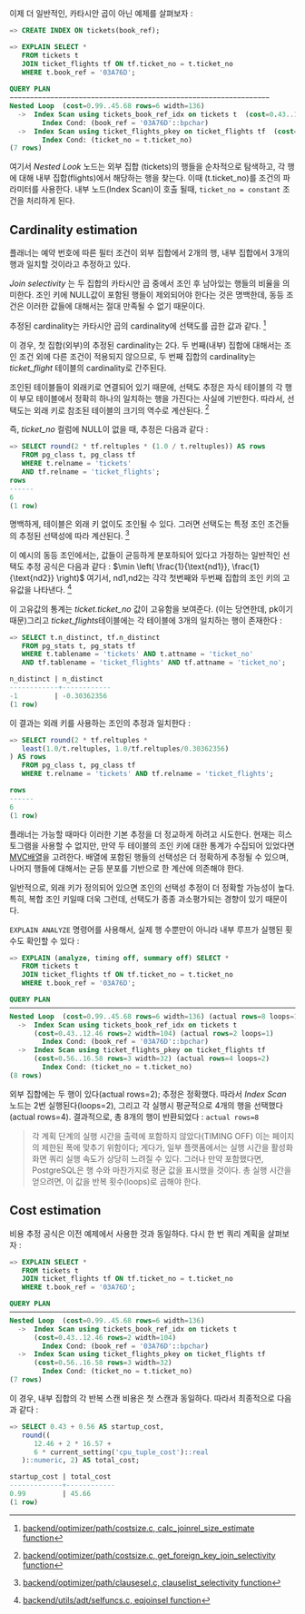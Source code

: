 이제 더 일반적인, 카타시안 곱이 아닌 예제를 살펴보자  :

```sql
=> CREATE INDEX ON tickets(book_ref);

=> EXPLAIN SELECT * 
   FROM tickets t 
   JOIN ticket_flights tf ON tf.ticket_no = t.ticket_no 
   WHERE t.book_ref = '03A76D';
      
QUERY PLAN
−−−−−−−−−−−−−−−−−−−−−−−−−−−−−−−−−−−−−−−−−−−−−−−−−−−−−−−−−−−−−−−−
Nested Loop  (cost=0.99..45.68 rows=6 width=136)
  ->  Index Scan using tickets_book_ref_idx on tickets t  (cost=0.43..12.46 rows=2 width=104)
        Index Cond: (book_ref = '03A76D'::bpchar)
  ->  Index Scan using ticket_flights_pkey on ticket_flights tf  (cost=0.56..16.58 rows=3 width=32)
        Index Cond: (ticket_no = t.ticket_no)
(7 rows)
```

여기서 *Nested Look* 노드는 외부 집합 (tickets)의 행들을 순차적으로 탐색하고, 각 행에 대해 내부 집합(flights)에서 해당하는 행을 찾는다. 이때 (t.ticket_no)를 조건의 파라미터를 사용한다.
내부 노드(Index Scan)이 호출 될때, `ticket_no = constant` 조건을 처리하게 된다.

## Cardinality estimation
플래너는 예약 번호에 따른 필터 조건이 외부 집합에서 2개의 행, 내부 집합에서 3개의 행과 일치할 것이라고 추정하고 있다.

*Join selectivity* 는 두 집합의 카타시안 곱 중에서 조인 후 남아있는 행들의 비율을 의미한다.  조인 키에 NULL값이 포함된 행들이 제외되어야 한다는 것은 명백한데, 동등 조건은 이러한 값들에 대해서는 절대 만족될 수 없기 때문이다.

추정된 cardinality는 카타시안 곱의 cardinality에 선택도를 곱한 값과 같다. [^1]

이 경우, 첫 집합(외부)의 추정된 cardinality는 2다. 두 번째(내부) 집합에 대해서는 조인 조건 외에 다른 조건이 적용되지 않으므로, 두 번째 집합의 cardinality는 *ticket_flight* 테이블의 cardinality로 간주된다.


조인된 테이블들이 외래키로 연결되어 있기 때문에, 선택도 추정은  자식 테이블의 각 행이 부모 테이블에서 정확히 하나의 일치하는 행을 가진다는 사실에 기반한다. 따라서, 선택도는 외래 키로 참조된 테이블의 크기의 역수로 계산된다. [^2]

즉, *ticket_no* 컬럼에 NULL이 없을 때, 추정은 다음과 같다 : 

```sql
=> SELECT round(2 * tf.reltuples * (1.0 / t.reltuples)) AS rows
   FROM pg_class t, pg_class tf
   WHERE t.relname = 'tickets'
   AND tf.relname = 'ticket_flights';
rows
------
6
(1 row)
```

명백하게, 테이블은 외래 키 없이도 조인될 수 있다. 그러면 선택도는 특정 조인 조건들의 추정된 선택성에 따라 계산된다. [^3]

이 예시의 동등 조인에서는, 값들이 균등하게 분포하되어 있다고 가정하는 일반적인 선택도 추정 공식은 다음과 같다 : 
$\min \left( \frac{1}{\text{nd1}}, \frac{1}{\text{nd2}} \right)$
여기서,  nd1,nd2는 각각 첫번째와 두번째 집합의 조인 키의 고유값을 나타낸다. [^4]

이 고유값의 통계는 *ticket.ticket_no* 값이 고유함을 보여준다. (이는 당연한데, pk이기 때문)그리고 *ticket_flights*테이블에는 각 테이블에 3개의 일치하는 행이 존재한다 : 

```sql
=> SELECT t.n_distinct, tf.n_distinct
   FROM pg_stats t, pg_stats tf
   WHERE t.tablename = 'tickets' AND t.attname = 'ticket_no'
   AND tf.tablename = 'ticket_flights' AND tf.attname = 'ticket_no';

n_distinct | n_distinct
------------+------------
-1         | -0.30362356
(1 row)
```

이 결과는 외래 키를 사용하는 조인의 추정과 일치한다 : 

```sql
=> SELECT round(2 * tf.reltuples * 
   least(1.0/t.reltuples, 1.0/tf.reltuples/0.30362356)
) AS rows
   FROM pg_class t, pg_class tf
   WHERE t.relname = 'tickets' AND tf.relname = 'ticket_flights';

rows
------
6
(1 row)
```

플래너는 가능할 때마다 이러한 기본 추정을 더 정교하게 하려고 시도한다. 현재는 히스토그램을 사용할 수 없지만, 만약 두 테이블의 조인 키에 대한 통계가 수집되어 있었다면 [MVC배열](book/Part4_Query%20Execution/17_Statistics/17.4%20Most%20Common%20Values.md)을 고려한다.
배열에 포함된 행들의 선택성은 더 정확하게 추정될 수 있으며, 나머지 행들에 대해서는 균등 분포를 기반으로 한 계산에 의존해야 한다.

일반적으로, 외래 키가 정의되어 있으면 조인의 선택성 추정이 더 정확할 가능성이 높다.
특히, 복합 조인 키일때 더욱 그런데, 선택도가 종종 과소평가되는 경향이 있기 때문이다.


`EXPLAIN ANALYZE` 명령어를 사용해서, 실제 행 수뿐만이 아니라 내부 루프가 실행된 횟수도 확인할 수 있다 : 

```sql
=> EXPLAIN (analyze, timing off, summary off) SELECT * 
   FROM tickets t 
   JOIN ticket_flights tf ON tf.ticket_no = t.ticket_no 
   WHERE t.book_ref = '03A76D';

QUERY PLAN
───────────────────────────────────────────────────────────────────────────
Nested Loop  (cost=0.99..45.68 rows=6 width=136) (actual rows=8 loops=1)
  ->  Index Scan using tickets_book_ref_idx on tickets t  
      (cost=0.43..12.46 rows=2 width=104) (actual rows=2 loops=1)
        Index Cond: (book_ref = '03A76D'::bpchar)
  ->  Index Scan using ticket_flights_pkey on ticket_flights tf  
      (cost=0.56..16.58 rows=3 width=32) (actual rows=4 loops=2)
        Index Cond: (ticket_no = t.ticket_no)
(8 rows)
```

외부 집합에는 두 행이 있다(actual rows=2); 추정은 정확했다.
따라서 *Index Scan* 노드는 2번 실행된다(loops=2), 그리고 각 실행시 평균적으로 4개의 행을 선택했다(actual rows=4). 결과적으로, 총 8개의 행이 반환되었다 : `actual rows=8`

> 각 계획 단계의 실행 시간을 출력에 포함하지 않았다(TIMING OFF) 이는 페이지의 제한된 폭에 맞추기 위함이다; 게다가, 일부 플랫폼에서는 실행 시간을 활성화화면 쿼리 실행 속도가 상당히 느려질 수 있다. 그러나 만약 포함했다면, PostgreSQL은 행 수와 마찬가지로 평균 값을 표시했을 것이다.
> 총 실행 시간을 얻으려면, 이 값을 반복 횟수(loops)로 곱해야 한다.



## Cost estimation

비용 추정 공식은 이전 예제에서 사용한 것과 동일하다. 
다시 한 번 쿼리 계획을 살펴보자  :

```sql
=> EXPLAIN SELECT * 
   FROM tickets t 
   JOIN ticket_flights tf ON tf.ticket_no = t.ticket_no 
   WHERE t.book_ref = '03A76D';

QUERY PLAN
───────────────────────────────────────────────────────────────────────────
Nested Loop  (cost=0.99..45.68 rows=6 width=136)
  ->  Index Scan using tickets_book_ref_idx on tickets t  
      (cost=0.43..12.46 rows=2 width=104)
        Index Cond: (book_ref = '03A76D'::bpchar)
  ->  Index Scan using ticket_flights_pkey on ticket_flights tf  
      (cost=0.56..16.58 rows=3 width=32)
        Index Cond: (ticket_no = t.ticket_no)
(7 rows)
```

이 경우, 내부 집합의 각 반복 스캔 비용은 첫 스캔과 동일하다. 따라서 최종적으로 다음과 같다  :

```sql
=> SELECT 0.43 + 0.56 AS startup_cost,
   round((
      12.46 + 2 * 16.57 +
      6 * current_setting('cpu_tuple_cost')::real
   )::numeric, 2) AS total_cost;

startup_cost | total_cost
-------------+------------
0.99         | 45.66
(1 row)
```



[^1]:[backend/optimizer/path/costsize.c, calc_joinrel_size_estimate function](https://git.postgresql.org/gitweb/?p=postgresql.git;a=blob;f=src/backend/optimizer/path/costsize.c;hb=REL_14_STABLE)

[^2]:[ backend/optimizer/path/costsize.c, get_foreign_key_join_selectivity function](https://git.postgresql.org/gitweb/?p=postgresql.git;a=blob;f=src/backend/optimizer/path/costsize.c;hb=REL_14_STABLE)

[^3]:[backend/optimizer/path/clausesel.c, clauselist_selectivity function](https://git.postgresql.org/gitweb/?p=postgresql.git;a=blob;f=src/backend/optimizer/path/clausesel.c;hb=REL_14_STABLE)
[^4]:[ backend/utils/adt/selfuncs.c, eqjoinsel function](https://git.postgresql.org/gitweb/?p=postgresql.git;a=blob;f=src/backend/utils/adt/selfuncs.c;hb=REL_14_STABLE)